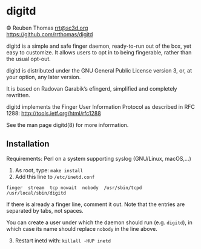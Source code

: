 # digitd

© Reuben Thomas <rrt@sc3d.org>  
https://github.com/rrthomas/digitd  

digitd is a simple and safe finger daemon, ready-to-run out of the
box, yet easy to customize. It allows users to opt in to being
fingerable, rather than the usual opt-out.

digitd is distributed under the GNU General Public License version 3,
or, at your option, any later version.

It is based on Radovan Garabik’s efingerd, simplified and completely
rewritten.

digitd implements the Finger User Information Protocol as described in
RFC 1288: http://tools.ietf.org/html/rfc1288

See the man page digitd(8) for more information.


## Installation

Requirements: Perl on a system supporting syslog (GNU/Linux, macOS,…)

1. As root, type: `make install`
2. Add this line to `/etc/inetd.conf`

```
finger	stream	tcp	nowait	nobody	/usr/sbin/tcpd	/usr/local/sbin/digitd
```

If there is already a finger line, comment it out. Note that the
entries are separated by tabs, not spaces.

You can create a user under which the daemon should run (e.g. `digitd`),
in which case its name should replace `nobody` in the line above.

3. Restart inetd with: `killall -HUP inetd`
